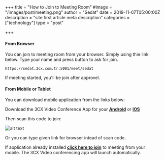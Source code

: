+++
title = "How to Join to Meeting Room"
#image = "/images/post/meeting.png"
author = "Sedat"
date = 2019-11-07T05:00:00Z
description = "site first article meta description"
categories = ["technology"]
type = "post"

+++
#### From Browser

You can join to meeting room from your browser. Simply using thie link below. Type your name and press button to ask for join.
```
https://sedat.3cx.com.tr:5001/meet/sedat
```

If meeting started, you'll be join after approvel.

#### From Mobile or Tablet

You can download mobile application from the links below: 

Download the 3CX Video Conference App for your **[Android](https://play.google.com/store/apps/details?id=org.tcx.webmeeting&hl=en&gl=US "Download 3CX android app")** or **[IOS](https://apps.apple.com/us/app/3cx-webmeeting/id1039756959 "Download 3CX IOS app")**

Then scan this code to join:

![alt text](/images/post/meeting.png)

 Or you can type given link for browser intead of scan code. 
 
 If application already installed  **[click here to join](https://sedat.3cx.com.tr:5001/meet/sedat "Join to Meeting")** to meeting from your mobile. The 3CX Video conferencing app will launch automatically.


